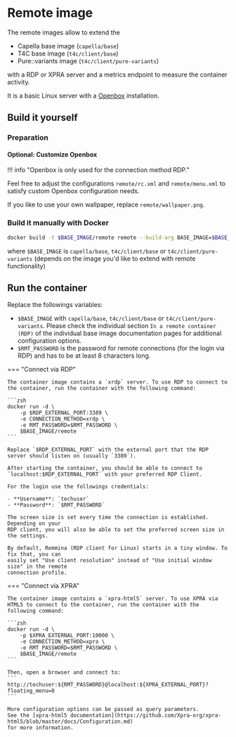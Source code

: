<!--
 ~ SPDX-FileCopyrightText: Copyright DB Netz AG and the capella-collab-manager contributors
 ~ SPDX-License-Identifier: Apache-2.0
 -->

# Remote image

The remote images allow to extend the

- Capella base image (`capella/base`)
- T4C base image (`t4c/client/base`)
- Pure::variants image (`t4c/client/pure-variants`)

with a RDP or XPRA server and a metrics endpoint to measure the container activity.

It is a basic Linux server with a [Openbox](http://openbox.org/) installation.

## Build it yourself

### Preparation

#### Optional: Customize Openbox

!!! info "Openbox is only used for the connection method RDP."

Feel free to adjust the configurations `remote/rc.xml` and `remote/menu.xml` to satisfy
custom Openbox configuration needs.

If you like to use your own wallpaper, replace `remote/wallpaper.png`.

### Build it manually with Docker

```zsh
docker build -t $BASE_IMAGE/remote remote --build-arg BASE_IMAGE=$BASE_IMAGE
```

where `$BASE_IMAGE` is `capella/base`, `t4c/client/base` or `t4c/client/pure-variants` (depends on the image you'd like to extend with remote functionality)

## Run the container

Replace the followings variables:

- `$BASE_IMAGE` with `capella/base`, `t4c/client/base` or `t4c/client/pure-variants`. Please check the individual section `In a remote container (RDP)` of the individual base image documentation pages for additional configuration options.
- `$RMT_PASSWORD` is the password for remote connections (for the login via RDP) and has
  to be at least 8 characters long.

<!-- prettier-ignore-start -->
=== "Connect via RDP"

    The container image contains a `xrdp` server. To use RDP to connect to the container, run the container with the following command:

    ```zsh
    docker run -d \
        -p $RDP_EXTERNAL_PORT:3389 \
        -e CONNECTION_METHOD=xrdp \
        -e RMT_PASSWORD=$RMT_PASSWORD \
        $BASE_IMAGE/remote
    ```

    Replace `$RDP_EXTERNAL_PORT` with the external port that the RDP
    server should listen on (usually `3389`).

    After starting the container, you should be able to connect to
    `localhost:$RDP_EXTERNAL_PORT` with your preferred RDP Client.

    For the login use the followings credentials:

    - **Username**: `techuser`
    - **Password**: `$RMT_PASSWORD`

    The screen size is set every time the connection is established. Depending on your
    RDP client, you will also be able to set the preferred screen size in the settings.

    By default, Remmina (RDP client for Linux) starts in a tiny window. To fix that, you can
    easily set "Use client resolution" instead of "Use initial window size" in the remote
    connection profile.


=== "Connect via XPRA"

    The container image contains a `xpra-html5` server. To use XPRA via HTML5 to connect to the container, run the container with the following command:

    ```zsh
    docker run -d \
        -p $XPRA_EXTERNAL_PORT:10000 \
        -e CONNECTION_METHOD=xpra \
        -e RMT_PASSWORD=$RMT_PASSWORD \
        $BASE_IMAGE/remote
    ```

    Then, open a browser and connect to:
    ```
    http://techuser:${RMT_PASSWORD}@localhost:${XPRA_EXTERNAL_PORT}?floating_menu=0
    ```

    More configuration options can be passed as query parameters.
    See the [xpra-html5 documentation](https://github.com/Xpra-org/xpra-html5/blob/master/docs/Configuration.md)
    for more information.

<!-- prettier-ignore-end -->
